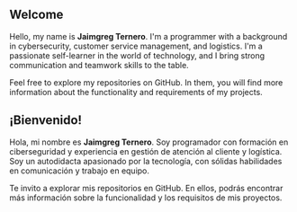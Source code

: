 
## Welcome

Hello, my name is **Jaimgreg Ternero**. I'm a programmer with a background in cybersecurity, customer service management, and logistics. I'm a passionate self-learner in the world of technology, and I bring strong communication and teamwork skills to the table.

Feel free to explore my repositories on GitHub. In them, you will find more information about the functionality and requirements of my projects.

## ¡Bienvenido!

Hola, mi nombre es **Jaimgreg Ternero**. Soy programador con formación en ciberseguridad y experiencia en gestión de atención al cliente y logística. Soy un autodidacta apasionado por la tecnología, con sólidas habilidades en comunicación y trabajo en equipo.

Te invito a explorar mis repositorios en GitHub. En ellos, podrás encontrar más información sobre la funcionalidad y los requisitos de mis proyectos.
